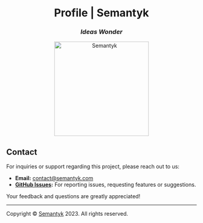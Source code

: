 <h1 align='center'>Profile | Semantyk</h1>
<h3 align='center'><i>Ideas Wonder</i></h3>
<p align='center'>
  <img alt='Semantyk' src='https://www.semantyk.com/logo.png' width='250'/>
</p>

## Contact

For inquiries or support regarding this project, please reach out to us:

- **Email:** [contact@semantyk.com](mailto:contact@semantyk.com)
- **[GitHub Issues](https://github.com/semantyk/client/issues):** For reporting
  issues, requesting features or suggestions.

Your feedback and questions are greatly appreciated!

---
Copyright © <a href="https://www.semantyk.com">Semantyk</a> 2023. All rights reserved.
